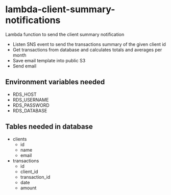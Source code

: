 # lambda-client-summary-notifications
Lambda function to send the client summary notification

* Listen SNS event to send the transactions summary of the given client id
* Get transactions from database and calculates totals and averages per month
* Save email template into public S3
* Send email

## Environment variables needed
* RDS_HOST
* RDS_USERNAME
* RDS_PASSWORD
* RDS_DATABASE

## Tables needed in database
* clients
  * id
  * name
  * email
* transactions
  * id
  * client_id
  * transaction_id
  * date
  * amount

